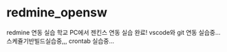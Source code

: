 # redmine_opensw
redmine 연동 실습
학교 PC에서 젠킨스 연동 실습 완료!
vscode와 git 연동 실습중... 스케쥴기반빌드실습중,,,
crontab 실습중...
